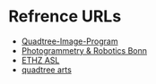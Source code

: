 # Refrence URLs #
- [Quadtree-Image-Program](https://github.com/maxwellreynolds/Quadtree-Image-Program)
- [Photogrammetry & Robotics Bonn](https://github.com/PRBonn)
- [ETHZ ASL](https://github.com/ethz-asl)
- [quadtree arts](https://github.com/fogleman/Quads)

